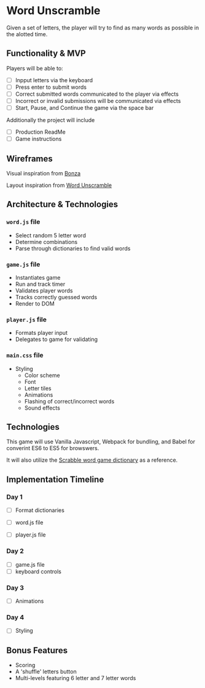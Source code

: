 # Word Unscramble

Given a set of letters, the player will try to find as many words as possible in the alotted time.

## Functionality & MVP

Players will be able to:

- [ ] Inpput letters via the keyboard
- [ ] Press enter to submit words
- [ ] Correct submitted words communicated to the player via effects
- [ ] Incorrect or invalid submissions will be communicated via effects
- [ ] Start, Pause, and Continue the game via the space bar

Additionally the project will include
- [ ] Production ReadMe
- [ ] Game instructions

## Wireframes

Visual inspiration from [Bonza](https://play.google.com/store/apps/details?id=air.au.com.minimega.bonza)

Layout inspiration from [Word Unscramble]()

## Architecture & Technologies

### `word.js` file 
* Select random 5 letter word
* Determine combinations
* Parse through dictionaries to find valid words

### `game.js` file
* Instantiates game
* Run and track timer
* Validates player words
* Tracks correctly guessed words
* Render to DOM

### `player.js` file
* Formats player input
* Delegates to game for validating

### `main.css` file
* Styling
  * Color scheme
  * Font
  * Letter tiles
  * Animations
  * Flashing of correct/incorrect words
  * Sound effects


## Technologies

This game will use Vanilla Javascript, Webpack for bundling, and Babel for converint ES6 to ES5 for browswers.

It will also utilize the [Scrabble word game dictionary](https://www.wordgamedictionary.com/word-lists/) as a reference.

## Implementation Timeline

### Day 1

- [ ] Format dictionaries
- [ ] word.js file 
- [ ] player.js file
  

### Day 2
- [ ] game.js file 
- [ ] keyboard controls 

### Day 3

- [ ] Animations

### Day 4

- [ ] Styling

## Bonus Features

* Scoring
* A 'shuffle' letters button
* Multi-levels featuring 6 letter and 7 letter words


